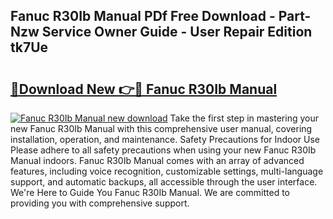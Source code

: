 ## Fanuc R30Ib Manual PDf Free Download - Part-Nzw Service Owner Guide - User Repair Edition tk7Ue

# <h2><a href="http://bc74913.oget.top/?id=Fanuc+R30Ib+Manual">🔗Download New 👉🔴 Fanuc R30Ib Manual</a></h2>

[![Fanuc R30Ib Manual new download](https://i.imgur.com/5g1atiW.png)](http://bc74913.oget.top/?id=Fanuc+R30Ib+Manual)
Take the first step in mastering your new Fanuc R30Ib Manual with this comprehensive user manual, covering installation, operation, and maintenance. Safety Precautions for Indoor Use Please adhere to all safety precautions when using your new Fanuc R30Ib Manual indoors. Fanuc R30Ib Manual comes with an array of advanced features, including voice recognition, customizable settings, multi-language support, and automatic backups, all accessible through the user interface. We're Here to Guide You Fanuc R30Ib Manual. We are committed to providing you with comprehensive support.
